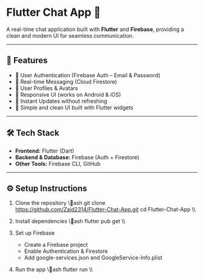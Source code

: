 ﻿# Flutter Chat App 💬

A real-time chat application built with **Flutter** and **Firebase**, providing a clean and modern UI for seamless communication.

---

## 🚀 Features
- 🔐 User Authentication (Firebase Auth – Email & Password)
- 💬 Real-time Messaging (Cloud Firestore)
- 👤 User Profiles & Avatars
- 📱 Responsive UI (works on Android & iOS)
- 🔔 Instant Updates without refreshing
- 🎨 Simple and clean UI built with Flutter widgets

---

## 🛠️ Tech Stack
- **Frontend:** Flutter (Dart)
- **Backend & Database:** Firebase (Auth + Firestore)
- **Other Tools:** Firebase CLI, GitHub

---

## ⚙️ Setup Instructions
1. Clone the repository
   \\\ash
   git clone https://github.com/Zaid2314/Flutter-Chat-App.git
   cd Flutter-Chat-App
   \\\

2. Install dependencies
   \\\ash
   flutter pub get
   \\\

3. Set up Firebase
   - Create a Firebase project
   - Enable Authentication & Firestore
   - Add google-services.json and GoogleService-Info.plist

4. Run the app
   \\\ash
   flutter run
   \\\


